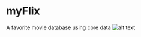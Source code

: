 # myFlix
A favorite movie database using core data 
![alt text](screenshots/screen1.imageset/screen1.png "Main screen")
